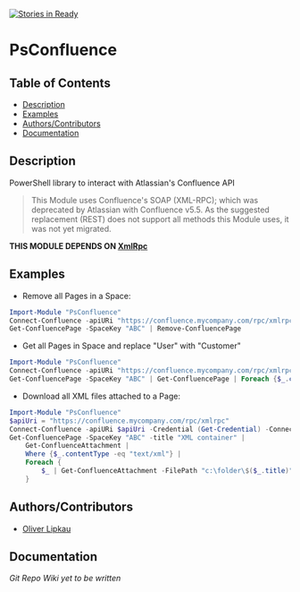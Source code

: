 [![Stories in Ready](https://badge.waffle.io/lipkau/PsConfluence.png?label=ready&title=Ready)](https://waffle.io/lipkau/PsConfluence)
# PsConfluence  

## Table of Contents  
* [Description](#description)
* [Examples](#examples)
* [Authors/Contributors](#authorscontributors)
* [Documentation](#documentation)

## Description  
PowerShell library to interact with Atlassian's Confluence API  

>This Module uses Confluence's SOAP (XML-RPC); which was deprecated by Atlassian with Confluence v5.5.
>As the suggested replacement (REST) does not support all methods this Module uses, it was not yet migrated.

**THIS MODULE DEPENDS ON [XmlRpc](https://github.com/lipkau/XmlRpc)**

## Examples  
* Remove all Pages in a Space:
```PowerShell
Import-Module "PsConfluence"
Connect-Confluence -apiURi "https://confluence.mycompany.com/rpc/xmlrpc" -Credential (Get-Credential) -ConnectionType "xmlrpc"
Get-ConfluencePage -SpaceKey "ABC" | Remove-ConfluencePage
```
* Get all Pages in Space and replace "User" with "Customer"
```PowerShell
Import-Module "PsConfluence"
Connect-Confluence -apiURi "https://confluence.mycompany.com/rpc/xmlrpc" -Credential (Get-Credential) -ConnectionType "xmlrpc"
Get-ConfluencePage -SpaceKey "ABC" | Get-ConfluencePage | Foreach {$_.content -replace "[uU]ser" "Customer"} | Set-ConfluencePage
```
* Download all XML files attached to a Page:
```PowerShell
Import-Module "PsConfluence"
$apiUri = "https://confluence.mycompany.com/rpc/xmlrpc"
Connect-Confluence -apiURi $apiUri -Credential (Get-Credential) -ConnectionType "xmlrpc"
Get-ConfluencePage -SpaceKey "ABC" -title "XML container" | 
    Get-ConfluenceAttachment | 
    Where {$_.contentType -eq "text/xml"} | 
    Foreach {
        $_ | Get-ConfluenceAttachment -FilePath "c:\folder\$($_.title)"
    }
```

## Authors/Contributors  
 * [Oliver Lipkau](http://oliver.lipkau.net)

## Documentation  
_Git Repo Wiki yet to be written_